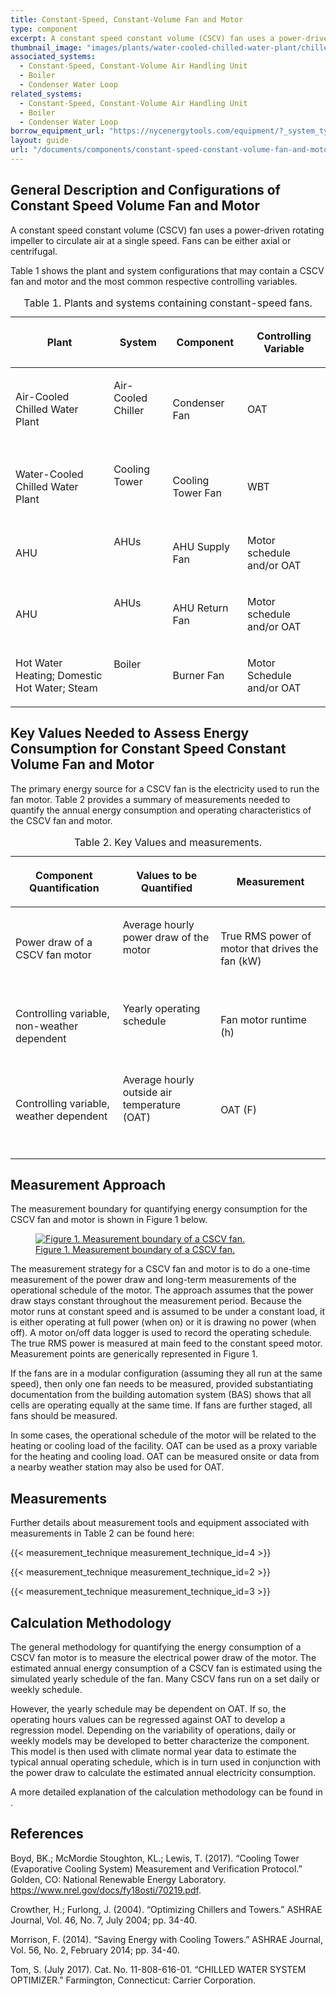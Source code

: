 ```yaml
---
title: Constant-Speed, Constant-Volume Fan and Motor
type: component
excerpt: A constant speed constant volume (CSCV) fan uses a power-driven rotating impeller to circulate air at a single speed. Fans can be either axial or centrifugal.
thumbnail_image: "images/plants/water-cooled-chilled-water-plant/chilled-water-plant-overview.jpeg"
associated_systems:
  - Constant-Speed, Constant-Volume Air Handling Unit
  - Boiler
  - Condenser Water Loop
related_systems:
  - Constant-Speed, Constant-Volume Air Handling Unit
  - Boiler
  - Condenser Water Loop
borrow_equipment_url: "https://nycenergytools.com/equipment/?_system_type=electric-motors-and-drives"
layout: guide
url: "/documents/components/constant-speed-constant-volume-fan-and-motor"
---
```


## General Description and Configurations of Constant Speed Volume Fan and Motor

A constant speed constant volume (CSCV) fan uses a power-driven rotating impeller to circulate air at a single speed. Fans can be either axial or centrifugal. 

Table 1 shows the plant and system configurations that may contain a CSCV fan and motor and the most common respective controlling variables. 

<table>
    <caption>Table 1. Plants and systems containing constant-speed fans.</caption>
    <thead>
        <tr>
            <th>
                <p><strong>Plant</strong></p>
            </th>
            <th>
                <p><strong>System</strong></p>
            </th>
            <th>
                <p><strong>Component</strong></p>
            </th>
            <th>
                <p><strong>Controlling Variable</strong></p>
            </th>
        </tr>
    <tbody>
        <tr>
            <td>
                <p>Air-Cooled Chilled Water Plant</p>
            </td>
            <td>
                <p>Air-Cooled Chiller</p>
                <p><br></p>
            </td>
            <td>
                <p>Condenser Fan</p>
            </td>
            <td>
                <p>OAT</p>
            </td>
        </tr>
        <tr>
            <td>
                <p>Water-Cooled Chilled Water Plant</p>
            </td>
            <td>
                <p>Cooling Tower</p>
                <p><br></p>
            </td>
            <td>
                <p>Cooling Tower Fan</p>
            </td>
            <td>
                <p>WBT</p>
            </td>
        </tr>
        <tr>
            <td>
                <p>AHU</p>
            </td>
            <td>
                <p>AHUs</p>
                <p><br></p>
            </td>
            <td>
                <p>AHU Supply Fan</p>
            </td>
            <td>
                <p>Motor schedule and/or OAT</p>
            </td>
        </tr>
        <tr>
            <td>
                <p>AHU</p>
            </td>
            <td>
                <p>AHUs</p>
                <p><br></p>
            </td>
            <td>
                <p>AHU Return Fan</p>
            </td>
            <td>
                <p>Motor schedule and/or OAT</p>
            </td>
        </tr>
        <tr>
            <td>
                <p>Hot Water Heating; Domestic Hot Water; Steam</p>
            </td>
            <td>
                <p>Boiler</p>
                <p><br></p>
            </td>
            <td>
                <p>Burner Fan</p>
            </td>
            <td>
                <p>Motor Schedule and/or OAT</p>
            </td>
        </tr>
    </tbody>
</table>   

## Key Values Needed to Assess Energy Consumption for Constant Speed Constant Volume Fan and Motor 

The primary energy source for a CSCV fan is the electricity used to run the fan motor. Table 2 provides a summary of measurements needed to quantify the annual energy consumption and operating characteristics of the CSCV fan and motor.  

<table>
    <caption>Table 2. Key Values and measurements.</caption>
    <thead>
        <tr>
            <th>
                <p><strong>Component Quantification</strong></p>
            </th>
            <th>
                <p><strong>Values to be Quantified</strong></p>
            </th>
            <th>
                <p><strong>Measurement</strong></p>
            </th>
        </tr>
    <tbody>
        <tr>
            <td>
                <p>Power draw of a CSCV fan motor</p>
            </td>
            <td>
                <p>Average hourly power draw of the motor</p>
                <p><br></p>
            </td>
            <td>
                <p>True RMS power of motor that drives the fan (kW)</p>
            </td>
        </tr>
        <tr>
            <td>
                <p>Controlling variable, non-weather dependent</p>
            </td>
            <td>
                <p>Yearly operating schedule</p>
                <p><br></p>
            </td>
            <td>
                <p>Fan motor runtime (h)</p>
            </td>
        </tr>
        <tr>
            <td>
                <p>Controlling variable, weather dependent</p>
            </td>
            <td>
                <p>Average hourly outside air temperature (OAT)</p>
                <p><br></p>
            </td>
            <td>
                <p>OAT (F)</p>
            </td>
        </tr>
    </tbody>
</table>  

## Measurement Approach

The measurement boundary for quantifying energy consumption for the CSCV fan and motor is shown in Figure 1 below. 

<a href="/images/components/Measurement-boundary-of-a-CSCV-fan.png">
<figure class="figure mb-3 mt-3">
  <img src="" class="figure-img img-fluid rounded" alt="Figure 1. Measurement boundary of a CSCV fan.">
  <figcaption class="figure-caption text-left">Figure 1. Measurement boundary of a CSCV fan.</figcaption>
</figure>
</a>

The measurement strategy for a CSCV fan and motor is to do a one-time measurement of the power draw and long-term measurements of the operational schedule of the motor.  The approach assumes that the power draw stays constant throughout the measurement period. Because the motor runs at constant speed and is assumed to be under a constant load, it is either operating at full power (when on) or it is drawing no power (when off). A motor on/off data logger is used to record the operating schedule. The true RMS power is measured at main feed to the constant speed motor. Measurement points are generically represented in Figure 1. 

If the fans are in a modular configuration (assuming they all run at the same speed), then only one fan needs to be measured, provided substantiating documentation from the building automation system (BAS) shows that all cells are operating equally at the same time. If fans are further staged, all fans should be measured. 

In some cases, the operational schedule of the motor will be related to the heating or cooling load of the facility. OAT can be used as a proxy variable for the heating and cooling load. OAT can be measured onsite or data from a nearby weather station may also be used for OAT.

## Measurements

Further details about measurement tools and equipment associated with measurements in Table 2 can be found here: <link here FELL Kit for CSCV fan and motor> 

{{< measurement_technique measurement_technique_id=4 >}}

{{< measurement_technique measurement_technique_id=2 >}}

{{< measurement_technique measurement_technique_id=3 >}}

## Calculation Methodology

The general methodology for quantifying the energy consumption of a CSCV fan motor is to measure the electrical power draw of the motor. The estimated annual energy consumption of a CSCV fan is estimated using the simulated yearly schedule of the fan. Many CSCV fans run on a set daily or weekly schedule. 

However, the yearly schedule may be dependent on OAT. If so, the operating hours values can be regressed against OAT to develop a regression model. Depending on the variability of operations, daily or weekly models may be developed to better characterize the component. This model is then used with climate normal year data to estimate the typical annual operating schedule, which is in turn used in conjunction with the power draw to calculate the estimated annual electricity consumption.

A more detailed explanation of the calculation methodology can be found in <link to calculation methodology>. 

## References
Boyd, BK.; McMordie Stoughton, KL.; Lewis, T. (2017). “Cooling Tower (Evaporative Cooling System) Measurement and Verification Protocol.” Golden, CO: National Renewable Energy Laboratory. https://www.nrel.gov/docs/fy18osti/70219.pdf.  

Crowther, H.; Furlong, J. (2004). “Optimizing Chillers and Towers.” ASHRAE Journal, Vol. 46, No. 7, July 2004; pp. 34-40. 

Morrison, F. (2014). “Saving Energy with Cooling Towers.” ASHRAE Journal, Vol. 56, No. 2, February 2014; pp. 34-40. 

Tom, S. (July 2017). Cat. No. 11-808-616-01. “CHILLED WATER SYSTEM OPTIMIZER.” Farmington, Connecticut: Carrier Corporation.  
